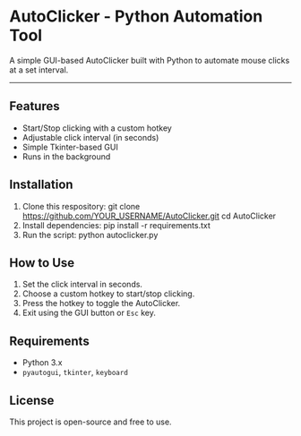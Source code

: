 # AutoClicker - Python Automation Tool
A simple GUI-based AutoClicker built with Python to automate mouse clicks at a set interval.

---

## Features
- Start/Stop clicking with a custom hotkey  
- Adjustable click interval (in seconds)  
- Simple Tkinter-based GUI  
- Runs in the background  

## Installation
1. Clone this respository:
   git clone https://github.com/YOUR_USERNAME/AutoClicker.git cd AutoClicker
2. Install dependencies:
   pip install -r requirements.txt
3. Run the script:
   python autoclicker.py

## How to Use
1. Set the click interval in seconds.  
2. Choose a custom hotkey to start/stop clicking.  
3. Press the hotkey to toggle the AutoClicker.  
4. Exit using the GUI button or `Esc` key.  

## Requirements
- Python 3.x  
- `pyautogui`, `tkinter`, `keyboard`

## License
This project is open-source and free to use.
